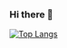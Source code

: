 ### Hi there 👋
[![Top Langs](https://github-readme-stats.vercel.app/api/top-langs/?username=NicolasMagnabosco)](https://github.com/anuraghazra/github-readme-stats)
